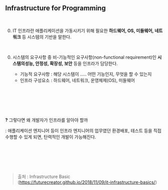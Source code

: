 <h2>Infrastructure for Programming</h2>
<p>&nbsp;</p>
<ol start='0' >
<li>IT 인프라란 애플리케이션을 가동시키기 위해 필요한 <strong>하드웨어, OS, 미들웨어, 네트워크</strong> 등 시스템의 기반을 말한다.</li>

</ol>
<p>&nbsp;</p>
<ol start='0' >
<li><p>시스템의 요구사항 중 비-기능적인 요구사항(non-functional requirement)인 <strong>시스템의성능, 안정성, 확장성, 보안</strong> 등을 인프라가 담당한다.</p>
<ul>
<li>기능적 요구사항 : 해당 시스템이 ..... 어떤 기능인지, 무엇을 할 수 있는지</li>

</ul>
<ul>
<li>인프라 구성요소 : 하드웨어, 네트워크, 운영체제(OS), 미들웨어</li>

</ul>
</li>

</ol>
<p>&nbsp;</p>
<p>&nbsp;</p>
<p>&nbsp;</p>
<p><strong>?</strong>	그렇다면 왜 개발자가 인프라를 알아야 할까</p>
<p>	: 애플리케이션 엔지니어 등이 인프라 엔지니어의 업무였던 환경배포, 테스트 등을 직접 수행할 수 있게 되면, 탄력적인 개발이 가능해진다.</p>
<p>&nbsp;</p>
<p>&nbsp;</p>
<p>&nbsp;</p>
<blockquote><p>출처 : Infrastructure Basic (<a href='https://futurecreator.github.io/2018/11/09/it-infrastructure-basics/' target='_blank' class='url'>https://futurecreator.github.io/2018/11/09/it-infrastructure-basics/</a>)</p>
</blockquote>
